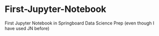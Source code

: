 # First-Jupyter-Notebook
First Jupyter Notebook in Springboard Data Science Prep (even though I have used JN before)
